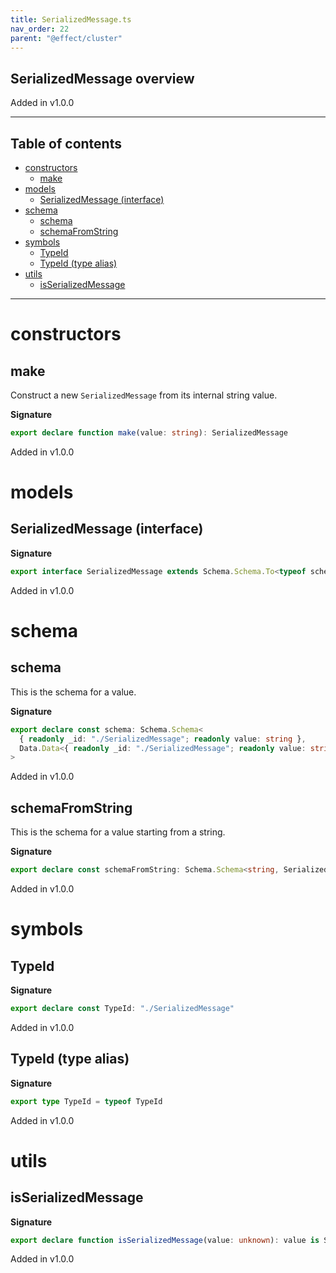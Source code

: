 ```yaml
---
title: SerializedMessage.ts
nav_order: 22
parent: "@effect/cluster"
---
```


## SerializedMessage overview

Added in v1.0.0

---

<h2 class="text-delta">Table of contents</h2>

- [constructors](#constructors)
  - [make](#make)
- [models](#models)
  - [SerializedMessage (interface)](#serializedmessage-interface)
- [schema](#schema)
  - [schema](#schema-1)
  - [schemaFromString](#schemafromstring)
- [symbols](#symbols)
  - [TypeId](#typeid)
  - [TypeId (type alias)](#typeid-type-alias)
- [utils](#utils)
  - [isSerializedMessage](#isserializedmessage)

---

# constructors

## make

Construct a new `SerializedMessage` from its internal string value.

**Signature**

```ts
export declare function make(value: string): SerializedMessage
```

Added in v1.0.0

# models

## SerializedMessage (interface)

**Signature**

```ts
export interface SerializedMessage extends Schema.Schema.To<typeof schema> {}
```

Added in v1.0.0

# schema

## schema

This is the schema for a value.

**Signature**

```ts
export declare const schema: Schema.Schema<
  { readonly _id: "./SerializedMessage"; readonly value: string },
  Data.Data<{ readonly _id: "./SerializedMessage"; readonly value: string }>
>
```

Added in v1.0.0

## schemaFromString

This is the schema for a value starting from a string.

**Signature**

```ts
export declare const schemaFromString: Schema.Schema<string, SerializedMessage>
```

Added in v1.0.0

# symbols

## TypeId

**Signature**

```ts
export declare const TypeId: "./SerializedMessage"
```

Added in v1.0.0

## TypeId (type alias)

**Signature**

```ts
export type TypeId = typeof TypeId
```

Added in v1.0.0

# utils

## isSerializedMessage

**Signature**

```ts
export declare function isSerializedMessage(value: unknown): value is SerializedMessage
```

Added in v1.0.0
